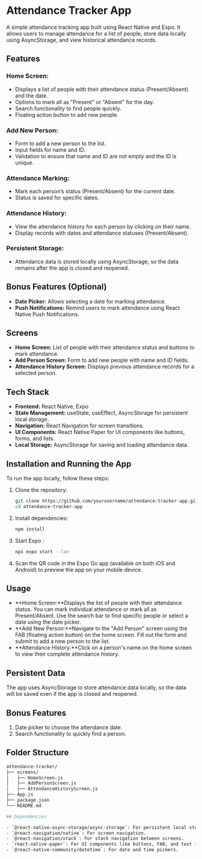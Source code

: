 # Attendance Tracker App

A simple attendance tracking app built using React Native and Expo. It allows users to manage attendance for a list of people, store data locally using AsyncStorage, and view historical attendance records.

## Features

### Home Screen:
- Displays a list of people with their attendance status (Present/Absent) and the date.
- Options to mark all as "Present" or "Absent" for the day.
- Search functionality to find people quickly.
- Floating action button to add new people.

### Add New Person:
- Form to add a new person to the list.
- Input fields for name and ID.
- Validation to ensure that name and ID are not empty and the ID is unique.

### Attendance Marking:
- Mark each person’s status (Present/Absent) for the current date.
- Status is saved for specific dates.

### Attendance History:
- View the attendance history for each person by clicking on their name.
- Display records with dates and attendance statuses (Present/Absent).

### Persistent Storage:
- Attendance data is stored locally using AsyncStorage, so the data remains after the app is closed and reopened.

## Bonus Features (Optional)
- **Date Picker:** Allows selecting a date for marking attendance.
- **Push Notifications:** Remind users to mark attendance using React Native Push Notifications.

## Screens
- **Home Screen:** List of people with their attendance status and buttons to mark attendance.
- **Add Person Screen:** Form to add new people with name and ID fields.
- **Attendance History Screen:** Displays previous attendance records for a selected person.

## Tech Stack
- **Frontend:** React Native, Expo
- **State Management:** useState, useEffect, AsyncStorage for persistent local storage.
- **Navigation:** React Navigation for screen transitions.
- **UI Components:** React Native Paper for UI components like buttons, forms, and lists.
- **Local Storage:** AsyncStorage for saving and loading attendance data.

## Installation and Running the App
To run the app locally, follow these steps:

1. Clone the repository:
   ```bash
   git clone https://github.com/yourusername/attendance-tracker-app.git
   cd attendance-tracker-app
2. Install dependencies:
    ```bash
   npm install
3. Start Expo :
    ```bash
   npx expo start --lan
4. Scan the QR code in the Expo Go app (available on both iOS and Android) to preview the app on your mobile device.

## Usage
- **Home Screen:**Displays the list of people with their attendance status. You can mark individual attendance or mark all as Present/Absent. Use the search bar to find specific people or select a date using the date picker.
- **Add New Person:**Navigate to the "Add Person" screen using the FAB (floating action button) on the home screen. Fill out the form and submit to add a new person to the list.
- **Attendance History:**Click on a person's name on the home screen to view their complete attendance history.

## Persistent Data
The app uses AsyncStorage to store attendance data locally, so the data will be saved even if the app is closed and reopened.

## Bonus Features
1. Date picker to choose the attendance date.
2. Search functionality to quickly find a person.

## Folder Structure

```bash
attendance-tracker/
├── screens/
│   ├── HomeScreen.js
│   ├── AddPersonScreen.js
│   ├── AttendanceHistoryScreen.js
├── App.js
├── package.json
└── README.md

## Dependencies

- `@react-native-async-storage/async-storage`: For persistent local storage.
- `@react-navigation/native`: For screen navigation.
- `@react-navigation/stack`: For stack navigation between screens.
- `react-native-paper`: For UI components like buttons, FAB, and text inputs.
- `@react-native-community/datetime`: For date and time pickers.



